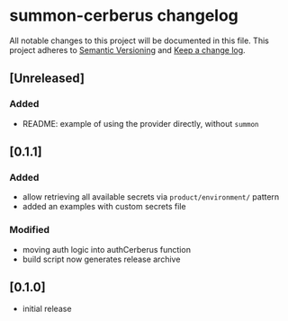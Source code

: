 # summon-cerberus changelog

All notable changes to this project will be documented in this file.
This project adheres to [Semantic Versioning](http://semver.org/) and [Keep a change log](http://keepachangelog.com/).

## [Unreleased]
### Added
- README: example of using the provider directly, without `summon`

## [0.1.1]
### Added
- allow retrieving all available secrets via `product/environment/` pattern
- added an examples with custom secrets file
### Modified
- moving auth logic into authCerberus function
- build script now generates release archive

## [0.1.0]
- initial release
